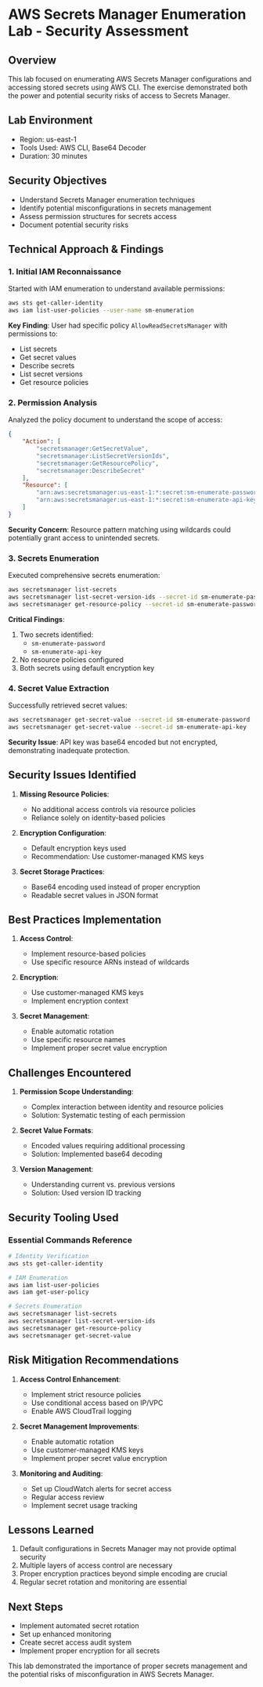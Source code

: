 # AWS Secrets Manager Enumeration Lab - Security Assessment

## Overview
This lab focused on enumerating AWS Secrets Manager configurations and accessing stored secrets using AWS CLI. The exercise demonstrated both the power and potential security risks of access to Secrets Manager.

## Lab Environment
- Region: us-east-1
- Tools Used: AWS CLI, Base64 Decoder
- Duration: 30 minutes

## Security Objectives
- Understand Secrets Manager enumeration techniques
- Identify potential misconfigurations in secrets management
- Assess permission structures for secrets access
- Document potential security risks

## Technical Approach & Findings

### 1. Initial IAM Reconnaissance
Started with IAM enumeration to understand available permissions:
```bash
aws sts get-caller-identity
aws iam list-user-policies --user-name sm-enumeration
```

**Key Finding**: User had specific policy `AllowReadSecretsManager` with permissions to:
- List secrets
- Get secret values
- Describe secrets
- List secret versions
- Get resource policies

### 2. Permission Analysis
Analyzed the policy document to understand the scope of access:
```json
{
    "Action": [
        "secretsmanager:GetSecretValue",
        "secretsmanager:ListSecretVersionIds",
        "secretsmanager:GetResourcePolicy",
        "secretsmanager:DescribeSecret"
    ],
    "Resource": [
        "arn:aws:secretsmanager:us-east-1:*:secret:sm-enumerate-password*",
        "arn:aws:secretsmanager:us-east-1:*:secret:sm-enumerate-api-key*"
    ]
}
```

**Security Concern**: Resource pattern matching using wildcards could potentially grant access to unintended secrets.

### 3. Secrets Enumeration
Executed comprehensive secrets enumeration:
```bash
aws secretsmanager list-secrets
aws secretsmanager list-secret-version-ids --secret-id sm-enumerate-password
aws secretsmanager get-resource-policy --secret-id sm-enumerate-password
```

**Critical Findings**:
1. Two secrets identified:
   - `sm-enumerate-password`
   - `sm-enumerate-api-key`
2. No resource policies configured
3. Both secrets using default encryption key

### 4. Secret Value Extraction
Successfully retrieved secret values:
```bash
aws secretsmanager get-secret-value --secret-id sm-enumerate-password
aws secretsmanager get-secret-value --secret-id sm-enumerate-api-key
```

**Security Issue**: API key was base64 encoded but not encrypted, demonstrating inadequate protection.

## Security Issues Identified

1. **Missing Resource Policies**:
   - No additional access controls via resource policies
   - Reliance solely on identity-based policies

2. **Encryption Configuration**:
   - Default encryption keys used
   - Recommendation: Use customer-managed KMS keys

3. **Secret Storage Practices**:
   - Base64 encoding used instead of proper encryption
   - Readable secret values in JSON format

## Best Practices Implementation

1. **Access Control**:
   - Implement resource-based policies
   - Use specific resource ARNs instead of wildcards

2. **Encryption**:
   - Use customer-managed KMS keys
   - Implement encryption context

3. **Secret Management**:
   - Enable automatic rotation
   - Use specific resource names
   - Implement proper secret value encryption

## Challenges Encountered

1. **Permission Scope Understanding**:
   - Complex interaction between identity and resource policies
   - Solution: Systematic testing of each permission

2. **Secret Value Formats**:
   - Encoded values requiring additional processing
   - Solution: Implemented base64 decoding

3. **Version Management**:
   - Understanding current vs. previous versions
   - Solution: Used version ID tracking

## Security Tooling Used

### Essential Commands Reference
```bash
# Identity Verification
aws sts get-caller-identity

# IAM Enumeration
aws iam list-user-policies
aws iam get-user-policy

# Secrets Enumeration
aws secretsmanager list-secrets
aws secretsmanager list-secret-version-ids
aws secretsmanager get-resource-policy
aws secretsmanager get-secret-value
```

## Risk Mitigation Recommendations

1. **Access Control Enhancement**:
   - Implement strict resource policies
   - Use conditional access based on IP/VPC
   - Enable AWS CloudTrail logging

2. **Secret Management Improvements**:
   - Enable automatic rotation
   - Use customer-managed KMS keys
   - Implement proper secret value encryption

3. **Monitoring and Auditing**:
   - Set up CloudWatch alerts for secret access
   - Regular access review
   - Implement secret usage tracking

## Lessons Learned

1. Default configurations in Secrets Manager may not provide optimal security
2. Multiple layers of access control are necessary
3. Proper encryption practices beyond simple encoding are crucial
4. Regular secret rotation and monitoring are essential

## Next Steps
- Implement automated secret rotation
- Set up enhanced monitoring
- Create secret access audit system
- Implement proper encryption for all secrets

This lab demonstrated the importance of proper secrets management and the potential risks of misconfiguration in AWS Secrets Manager.

